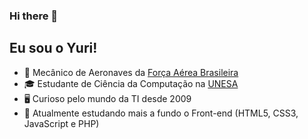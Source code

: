 ### Hi there 👋
## Eu sou o Yuri!

- 🚁 Mecânico de Aeronaves da [Força Aérea Brasileira](https://www.fab.mil.br/index.php) 
- 🎓 Estudante de Ciência da Computação na [UNESA](https://estacio.br/)
- 🖥 Curioso pelo mundo da TI desde 2009
- 🔭 Atualmente estudando mais a fundo o Front-end (HTML5, CSS3, JavaScript e PHP)
